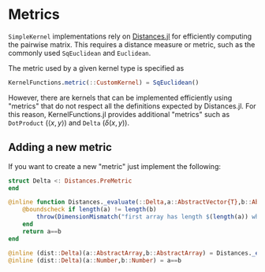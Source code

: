 # Metrics

`SimpleKernel` implementations rely on [Distances.jl](https://github.com/JuliaStats/Distances.jl) for efficiently computing the pairwise matrix.
This requires a distance measure or metric, such as the commonly used `SqEuclidean` and `Euclidean`.

The metric used by a given kernel type is specified as
```julia
KernelFunctions.metric(::CustomKernel) = SqEuclidean()
```

However, there are kernels that can be implemented efficiently using "metrics" that do not respect all the definitions expected by Distances.jl. For this reason, KernelFunctions.jl provides additional "metrics" such as `DotProduct` ($\langle x, y \rangle$) and `Delta` ($\delta(x,y)$).


## Adding a new metric

If you want to create a new "metric" just implement the following:

```julia
struct Delta <: Distances.PreMetric
end

@inline function Distances._evaluate(::Delta,a::AbstractVector{T},b::AbstractVector{T}) where {T}
    @boundscheck if length(a) != length(b)
        throw(DimensionMismatch("first array has length $(length(a)) which does not match the length of the second, $(length(b))."))
    end
    return a==b
end

@inline (dist::Delta)(a::AbstractArray,b::AbstractArray) = Distances._evaluate(dist,a,b)
@inline (dist::Delta)(a::Number,b::Number) = a==b
```
